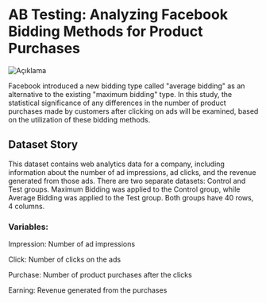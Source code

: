 # AB Testing: Analyzing Facebook Bidding Methods for Product Purchases


![Açıklama](https://miro.medium.com/v2/resize:fit:1100/format:webp/1*aPUSwnuyUsxF_ACHuxiDlA.png)



Facebook introduced a new bidding type called "average bidding" as an alternative to the existing "maximum bidding" type. In this study, the statistical significance of any differences in the number of product purchases made by customers after clicking on ads will be examined, based on the utilization of these bidding methods.



## Dataset Story

This dataset contains web analytics data for a company, including information about the number of ad impressions, ad clicks, and the revenue 
generated from those ads. There are two separate datasets: Control and Test groups. Maximum Bidding was applied to the Control group, while 
Average Bidding was applied to the Test group. Both groups have 40 rows, 4 columns.




### Variables:

Impression: Number of ad impressions

Click: Number of clicks on the ads

Purchase: Number of product purchases after the clicks

Earning: Revenue generated from the purchases
